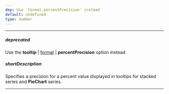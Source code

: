 ```yaml
---
dep: Use 'format.percentPrecision' instead
default: undefined
type: number
---
```

---
##### deprecated
Use the **tooltip** | [format](/api-reference/20%20Data%20Visualization%20Widgets/BaseWidget/1%20Configuration/tooltip/format.md '{basewidgetpath}/Configuration/tooltip#format') | **percentPrecision** option instead.

##### shortDescription
Specifies a precision for a percent value displayed in tooltips for stacked series and **PieChart** series.

---
